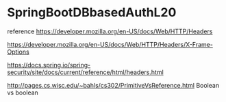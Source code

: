 # SpringBootDBbasedAuthL20

reference 
https://developer.mozilla.org/en-US/docs/Web/HTTP/Headers

https://developer.mozilla.org/en-US/docs/Web/HTTP/Headers/X-Frame-Options

https://docs.spring.io/spring-security/site/docs/current/reference/html/headers.html

http://pages.cs.wisc.edu/~bahls/cs302/PrimitiveVsReference.html
Boolean vs boolean
